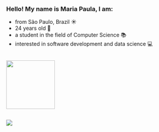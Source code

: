 ### Hello! My name is Maria Paula, I am:
- from São Paulo, Brazil ☀️
- 24 years old 👵
- a student in the field of Computer Science 📚
- interested in software development and data science 💻

##

<div>
  <img height="130em" src="https://github-readme-stats.vercel.app/api/top-langs/?username=mpaulamamede&layout=compact&langs_count=7&theme=dark"/>
</div>

##

<div>
  <a href="https://www.linkedin.com/in/maria-paula-mamede/" target="_blank"><img src="https://img.shields.io/badge/-LinkedIn-%230077B5?style=for-the-badge&logo=linkedin&logoColor=white" target="_blank"></a>
</div>

<!--
**mpaulamamede/mpaulamamede** is a ✨ _special_ ✨ repository because its `README.md` (this file) appears on your GitHub profile.

Here are some ideas to get you started:

- 🔭 I’m currently working on ...
- 🌱 I’m currently learning ...
- 👯 I’m looking to collaborate on ...
- 🤔 I’m looking for help with ...
- 💬 Ask me about ...
- 📫 How to reach me: ...
- 😄 Pronouns: ...
- ⚡ Fun fact: ...
-->
